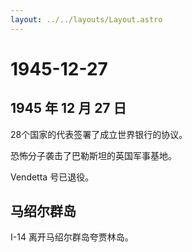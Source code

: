 ```yaml
---
layout: ../../layouts/Layout.astro
---
```


# 1945-12-27

## 1945 年 12 月 27 日

28个国家的代表签署了成立世界银行的协议。

恐怖分子袭击了巴勒斯坦的英国军事基地。

Vendetta 号已退役。

## 马绍尔群岛

I-14 离开马绍尔群岛夸贾林岛。